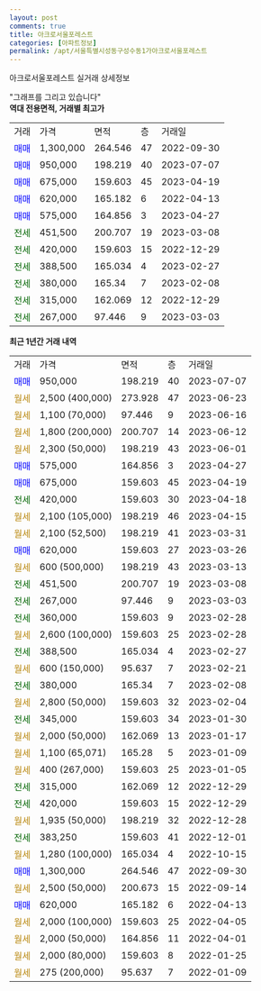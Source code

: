 ```yaml
---
layout: post
comments: true
title: 아크로서울포레스트
categories: [아파트정보]
permalink: /apt/서울특별시성동구성수동1가아크로서울포레스트
---
```


아크로서울포레스트 실거래 상세정보

<script type="text/javascript">
  google.charts.load('current', {'packages':['line', 'corechart']});
  google.charts.setOnLoadCallback(drawChart);

  function drawChart() {
    var data = new google.visualization.DataTable();
    data.addColumn('date', '거래일');
    data.addColumn('number', "매매");
    data.addColumn('number', "전세");
    data.addColumn('number', "전매");

    data.addRows([[new Date(Date.parse("2023-07-07")), 950000, null, null], [new Date(Date.parse("2023-06-23")), null, null, null], [new Date(Date.parse("2023-06-16")), null, null, null], [new Date(Date.parse("2023-06-12")), null, null, null], [new Date(Date.parse("2023-06-01")), null, null, null], [new Date(Date.parse("2023-04-27")), 575000, null, null], [new Date(Date.parse("2023-04-19")), 675000, null, null], [new Date(Date.parse("2023-04-18")), null, 420000, null], [new Date(Date.parse("2023-04-15")), null, null, null], [new Date(Date.parse("2023-03-31")), null, null, null], [new Date(Date.parse("2023-03-26")), 620000, null, null], [new Date(Date.parse("2023-03-13")), null, null, null], [new Date(Date.parse("2023-03-08")), null, 451500, null], [new Date(Date.parse("2023-03-03")), null, 267000, null], [new Date(Date.parse("2023-02-28")), null, 360000, null], [new Date(Date.parse("2023-02-28")), null, null, null], [new Date(Date.parse("2023-02-27")), null, 388500, null], [new Date(Date.parse("2023-02-21")), null, null, null], [new Date(Date.parse("2023-02-08")), null, 380000, null], [new Date(Date.parse("2023-02-04")), null, null, null], [new Date(Date.parse("2023-01-30")), null, 345000, null], [new Date(Date.parse("2023-01-17")), null, null, null], [new Date(Date.parse("2023-01-09")), null, null, null], [new Date(Date.parse("2023-01-05")), null, null, null], [new Date(Date.parse("2022-12-29")), null, 315000, null], [new Date(Date.parse("2022-12-29")), null, 420000, null], [new Date(Date.parse("2022-12-28")), null, null, null], [new Date(Date.parse("2022-12-01")), null, 383250, null], [new Date(Date.parse("2022-10-15")), null, null, null], [new Date(Date.parse("2022-09-30")), 1300000, null, null], [new Date(Date.parse("2022-09-14")), null, null, null], [new Date(Date.parse("2022-04-13")), 620000, null, null], [new Date(Date.parse("2022-04-05")), null, null, null], [new Date(Date.parse("2022-04-01")), null, null, null], [new Date(Date.parse("2022-01-25")), null, null, null], [new Date(Date.parse("2022-01-09")), null, null, null]]);

    var options = {
      hAxis: {
        format: 'yyyy/MM/dd'
      },    
      lineWidth: 0,
      pointsVisible: true,    
      title: '최근 1년간 유형별 실거래가 분포',
      legend: { position: 'bottom' }
    };

    var formatter = new google.visualization.NumberFormat({pattern:'###,###'} );
    formatter.format(data, 1);
    formatter.format(data, 2);
    
    setTimeout(function() {
        var chart = new google.visualization.LineChart(document.getElementById('columnchart_material'));
        chart.draw(data, (options));
        document.getElementById('loading').style.display = 'none';
    }, 200);
  }
</script>


<div id="loading" style="z-index:20; display: block; margin-left: 0px">"그래프를 그리고 있습니다"</div>
<div id="columnchart_material" style="width: 95%; margin-left: 0px; display: block"></div>
<!-- contents start -->
<b>역대 전용면적, 거래별 최고가</b>
<table class="sortable">
    <tr>
      <td>거래</td>
      <td>가격</td>
      <td>면적</td>
      <td>층</td>
      <td>거래일</td>
    </tr>
        <tr>
          <td><a style="color: blue">매매</a></td>
          <td>1,300,000</td>
          <td>264.546</td>
          <td>47</td>
          <td>2022-09-30</td>
        </tr>            <tr>
          <td><a style="color: blue">매매</a></td>
          <td>950,000</td>
          <td>198.219</td>
          <td>40</td>
          <td>2023-07-07</td>
        </tr>            <tr>
          <td><a style="color: blue">매매</a></td>
          <td>675,000</td>
          <td>159.603</td>
          <td>45</td>
          <td>2023-04-19</td>
        </tr>            <tr>
          <td><a style="color: blue">매매</a></td>
          <td>620,000</td>
          <td>165.182</td>
          <td>6</td>
          <td>2022-04-13</td>
        </tr>            <tr>
          <td><a style="color: blue">매매</a></td>
          <td>575,000</td>
          <td>164.856</td>
          <td>3</td>
          <td>2023-04-27</td>
        </tr>        
        <tr>
              <td><a style="color: darkgreen">전세</a></td>
              <td>451,500</td>
              <td>200.707</td>
              <td>19</td>
              <td>2023-03-08</td>
            </tr>            <tr>
              <td><a style="color: darkgreen">전세</a></td>
              <td>420,000</td>
              <td>159.603</td>
              <td>15</td>
              <td>2022-12-29</td>
            </tr>            <tr>
              <td><a style="color: darkgreen">전세</a></td>
              <td>388,500</td>
              <td>165.034</td>
              <td>4</td>
              <td>2023-02-27</td>
            </tr>            <tr>
              <td><a style="color: darkgreen">전세</a></td>
              <td>380,000</td>
              <td>165.34</td>
              <td>7</td>
              <td>2023-02-08</td>
            </tr>            <tr>
              <td><a style="color: darkgreen">전세</a></td>
              <td>315,000</td>
              <td>162.069</td>
              <td>12</td>
              <td>2022-12-29</td>
            </tr>            <tr>
              <td><a style="color: darkgreen">전세</a></td>
              <td>267,000</td>
              <td>97.446</td>
              <td>9</td>
              <td>2023-03-03</td>
            </tr>        
    
</table>

<b>최근 1년간 거래 내역</b>

<table class="sortable">
    <tr>
      <td>거래</td>
      <td>가격</td>
      <td>면적</td>
      <td>층</td>
      <td>거래일</td>
    </tr>
    <tr>
      <td><a style="color: blue">매매</a></td>
      <td>950,000</td>
      <td>198.219</td>
      <td>40</td>
      <td>2023-07-07</td>
    </tr>          <tr>
      <td><a style="color: darkgoldenrod">월세</a></td>
      <td>2,500 (400,000)</td>
      <td>273.928</td>
      <td>47</td>
      <td>2023-06-23</td>
    </tr>          <tr>
      <td><a style="color: darkgoldenrod">월세</a></td>
      <td>1,100 (70,000)</td>
      <td>97.446</td>
      <td>9</td>
      <td>2023-06-16</td>
    </tr>          <tr>
      <td><a style="color: darkgoldenrod">월세</a></td>
      <td>1,800 (200,000)</td>
      <td>200.707</td>
      <td>14</td>
      <td>2023-06-12</td>
    </tr>          <tr>
      <td><a style="color: darkgoldenrod">월세</a></td>
      <td>2,300 (50,000)</td>
      <td>198.219</td>
      <td>43</td>
      <td>2023-06-01</td>
    </tr>          <tr>
      <td><a style="color: blue">매매</a></td>
      <td>575,000</td>
      <td>164.856</td>
      <td>3</td>
      <td>2023-04-27</td>
    </tr>          <tr>
      <td><a style="color: blue">매매</a></td>
      <td>675,000</td>
      <td>159.603</td>
      <td>45</td>
      <td>2023-04-19</td>
    </tr>          <tr>
      <td><a style="color: darkgreen">전세</a></td>
      <td>420,000</td>
      <td>159.603</td>
      <td>30</td>
      <td>2023-04-18</td>
    </tr>          <tr>
      <td><a style="color: darkgoldenrod">월세</a></td>
      <td>2,100 (105,000)</td>
      <td>198.219</td>
      <td>46</td>
      <td>2023-04-15</td>
    </tr>          <tr>
      <td><a style="color: darkgoldenrod">월세</a></td>
      <td>2,100 (52,500)</td>
      <td>198.219</td>
      <td>41</td>
      <td>2023-03-31</td>
    </tr>          <tr>
      <td><a style="color: blue">매매</a></td>
      <td>620,000</td>
      <td>159.603</td>
      <td>27</td>
      <td>2023-03-26</td>
    </tr>          <tr>
      <td><a style="color: darkgoldenrod">월세</a></td>
      <td>600 (500,000)</td>
      <td>198.219</td>
      <td>43</td>
      <td>2023-03-13</td>
    </tr>          <tr>
      <td><a style="color: darkgreen">전세</a></td>
      <td>451,500</td>
      <td>200.707</td>
      <td>19</td>
      <td>2023-03-08</td>
    </tr>          <tr>
      <td><a style="color: darkgreen">전세</a></td>
      <td>267,000</td>
      <td>97.446</td>
      <td>9</td>
      <td>2023-03-03</td>
    </tr>          <tr>
      <td><a style="color: darkgreen">전세</a></td>
      <td>360,000</td>
      <td>159.603</td>
      <td>9</td>
      <td>2023-02-28</td>
    </tr>          <tr>
      <td><a style="color: darkgoldenrod">월세</a></td>
      <td>2,600 (100,000)</td>
      <td>159.603</td>
      <td>25</td>
      <td>2023-02-28</td>
    </tr>          <tr>
      <td><a style="color: darkgreen">전세</a></td>
      <td>388,500</td>
      <td>165.034</td>
      <td>4</td>
      <td>2023-02-27</td>
    </tr>          <tr>
      <td><a style="color: darkgoldenrod">월세</a></td>
      <td>600 (150,000)</td>
      <td>95.637</td>
      <td>7</td>
      <td>2023-02-21</td>
    </tr>          <tr>
      <td><a style="color: darkgreen">전세</a></td>
      <td>380,000</td>
      <td>165.34</td>
      <td>7</td>
      <td>2023-02-08</td>
    </tr>          <tr>
      <td><a style="color: darkgoldenrod">월세</a></td>
      <td>2,800 (50,000)</td>
      <td>159.603</td>
      <td>32</td>
      <td>2023-02-04</td>
    </tr>          <tr>
      <td><a style="color: darkgreen">전세</a></td>
      <td>345,000</td>
      <td>159.603</td>
      <td>34</td>
      <td>2023-01-30</td>
    </tr>          <tr>
      <td><a style="color: darkgoldenrod">월세</a></td>
      <td>2,000 (50,000)</td>
      <td>162.069</td>
      <td>13</td>
      <td>2023-01-17</td>
    </tr>          <tr>
      <td><a style="color: darkgoldenrod">월세</a></td>
      <td>1,100 (65,071)</td>
      <td>165.28</td>
      <td>5</td>
      <td>2023-01-09</td>
    </tr>          <tr>
      <td><a style="color: darkgoldenrod">월세</a></td>
      <td>400 (267,000)</td>
      <td>159.603</td>
      <td>25</td>
      <td>2023-01-05</td>
    </tr>          <tr>
      <td><a style="color: darkgreen">전세</a></td>
      <td>315,000</td>
      <td>162.069</td>
      <td>12</td>
      <td>2022-12-29</td>
    </tr>          <tr>
      <td><a style="color: darkgreen">전세</a></td>
      <td>420,000</td>
      <td>159.603</td>
      <td>15</td>
      <td>2022-12-29</td>
    </tr>          <tr>
      <td><a style="color: darkgoldenrod">월세</a></td>
      <td>1,935 (50,000)</td>
      <td>198.219</td>
      <td>32</td>
      <td>2022-12-28</td>
    </tr>          <tr>
      <td><a style="color: darkgreen">전세</a></td>
      <td>383,250</td>
      <td>159.603</td>
      <td>41</td>
      <td>2022-12-01</td>
    </tr>          <tr>
      <td><a style="color: darkgoldenrod">월세</a></td>
      <td>1,280 (100,000)</td>
      <td>165.034</td>
      <td>4</td>
      <td>2022-10-15</td>
    </tr>          <tr>
      <td><a style="color: blue">매매</a></td>
      <td>1,300,000</td>
      <td>264.546</td>
      <td>47</td>
      <td>2022-09-30</td>
    </tr>          <tr>
      <td><a style="color: darkgoldenrod">월세</a></td>
      <td>2,500 (50,000)</td>
      <td>200.673</td>
      <td>15</td>
      <td>2022-09-14</td>
    </tr>          <tr>
      <td><a style="color: blue">매매</a></td>
      <td>620,000</td>
      <td>165.182</td>
      <td>6</td>
      <td>2022-04-13</td>
    </tr>          <tr>
      <td><a style="color: darkgoldenrod">월세</a></td>
      <td>2,000 (100,000)</td>
      <td>159.603</td>
      <td>25</td>
      <td>2022-04-05</td>
    </tr>          <tr>
      <td><a style="color: darkgoldenrod">월세</a></td>
      <td>2,000 (50,000)</td>
      <td>164.856</td>
      <td>11</td>
      <td>2022-04-01</td>
    </tr>          <tr>
      <td><a style="color: darkgoldenrod">월세</a></td>
      <td>2,000 (80,000)</td>
      <td>159.603</td>
      <td>8</td>
      <td>2022-01-25</td>
    </tr>          <tr>
      <td><a style="color: darkgoldenrod">월세</a></td>
      <td>275 (200,000)</td>
      <td>95.637</td>
      <td>7</td>
      <td>2022-01-09</td>
    </tr>      </table>
<!-- contents end -->    

